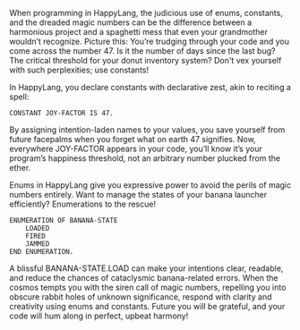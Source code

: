 When programming in HappyLang, the judicious use of enums, constants, and the dreaded magic numbers can be the difference between a harmonious project and a spaghetti mess that even your grandmother wouldn’t recognize. Picture this: You’re trudging through your code and you come across the number 47. Is it the number of days since the last bug? The critical threshold for your donut inventory system? Don't vex yourself with such perplexities; use constants!

In HappyLang, you declare constants with declarative zest, akin to reciting a spell:

```happylang
CONSTANT JOY-FACTOR IS 47.
```

By assigning intention-laden names to your values, you save yourself from future facepalms when you forget what on earth 47 signifies. Now, everywhere JOY-FACTOR appears in your code, you’ll know it’s your program’s happiness threshold, not an arbitrary number plucked from the ether.

Enums in HappyLang give you expressive power to avoid the perils of magic numbers entirely. Want to manage the states of your banana launcher efficiently? Enumerations to the rescue!

```happylang
ENUMERATION OF BANANA-STATE
    LOADED
    FIRED
    JAMMED
END ENUMERATION.
```

A blissful BANANA-STATE.LOAD can make your intentions clear, readable, and reduce the chances of cataclysmic banana-related errors. When the cosmos tempts you with the siren call of magic numbers, repelling you into obscure rabbit holes of unknown significance, respond with clarity and creativity using enums and constants. Future you will be grateful, and your code will hum along in perfect, upbeat harmony!